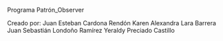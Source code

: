 Programa Patrón_Observer

Creado por:
  Juan Esteban Cardona Rendón
  Karen Alexandra Lara Barrera
  Juan Sebastián Londoño Ramírez
  Yeraldy Preciado Castillo

